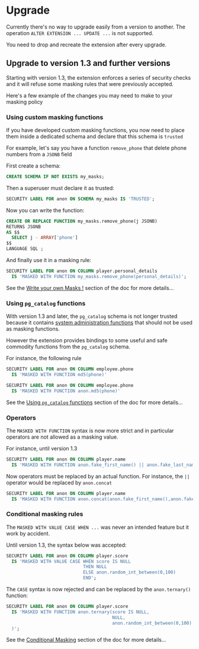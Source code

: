 Upgrade
==============================================================================


Currently there's no way to upgrade easily from a version to another.
The operation `ALTER EXTENSION ... UPDATE ...` is not supported.

You need to drop and recreate the extension after every upgrade.


Upgrade to version 1.3 and further versions
-------------------------------------------------------------------------------

Starting with version 1.3, the extension enforces a series of security checks
and it will refuse some masking rules that were previously accepted.

Here's a few example of the changes you may need to make to your masking policy



### Using custom masking functions

If you have developed custom masking functions, you now need to place them
inside a dedicated schema and declare that this schema is `trusted`

For example, let's say you have a function `remove_phone` that delete phone
numbers from a `JSONB` field

First create a schema:

```sql
CREATE SCHEMA IF NOT EXISTS my_masks;
```

Then a superuser must declare it as trusted:

```sql
SECURITY LABEL FOR anon ON SCHEMA my_masks IS 'TRUSTED';
```

Now you can write the function:

```sql
CREATE OR REPLACE FUNCTION my_masks.remove_phone(j JSONB)
RETURNS JSONB
AS $$
  SELECT j - ARRAY['phone']
$$
LANGUAGE SQL ;
```

And finally use it in a masking rule:

```sql
SECURITY LABEL FOR anon ON COLUMN player.personal_details
  IS 'MASKED WITH FUNCTION my_masks.remove_phone(personal_details)';
```

See the [Write your own Masks !] section of the doc for more details...

[Write your own Masks !]: masking_functions.md#write-your-own-masks


### Using `pg_catalog` functions


With version 1.3 and later, the `pg_catalog` schema is not longer trusted because
it contains [system administration functions] that should not be used
as masking functions.

[system administration functions]: https://www.postgresql.org/docs/current/functions-admin.html

However the extension provides bindings to some useful and safe commodity
functions from the `pg_catalog` schema.

For instance, the following rule

```sql
SECURITY LABEL FOR anon ON COLUMN employee.phone
  IS 'MASKED WITH FUNCTION md5(phone)'
```

```sql
SECURITY LABEL FOR anon ON COLUMN employee.phone
  IS 'MASKED WITH FUNCTION anon.md5(phone)'
```

See the [Using `pg_catalog` functions] section of the doc for more details...

[Using `pg_catalog` functions]: masking_functions.md#Using-pg_catalog-functions

### Operators

The `MASKED WITH FUNCTION` syntax is now more strict and in particular operators
are not allowed as a masking value.

For instance, until version 1.3

```sql
SECURITY LABEL FOR anon ON COLUMN player.name
  IS 'MASKED WITH FUNCTION anon.fake_first_name() || anon.fake_last_name()';
```

Now operators must be replaced by an actual function. For instance, the `||`
operator would be replaced by `anon.concat`

```sql
SECURITY LABEL FOR anon ON COLUMN player.name
  IS 'MASKED WITH FUNCTION anon.concat(anon.fake_first_name(),anon.fake_last_name())';
```

### Conditional masking rules

The `MASKED WITH VALUE CASE WHEN ...` was never an intended feature but it
work by accident.

Until version 1.3, the syntax below was accepted:

```sql
SECURITY LABEL FOR anon ON COLUMN player.score
  IS 'MASKED WITH VALUE CASE WHEN score IS NULL
                             THEN NULL
                             ELSE anon.random_int_between(0,100)
                             END';
```

The `CASE` syntax is now rejected and can be replaced by the `anon.ternary()`
function:

```sql
SECURITY LABEL FOR anon ON COLUMN player.score
  IS 'MASKED WITH FUNCTION anon.ternary(score IS NULL,
                                        NULL,
                                        anon.random_int_between(0,100)
  )';
```

See the [Conditional Masking] section of the doc for more details...

[Conditional Masking]: masking_functions.md#conditional-masking
